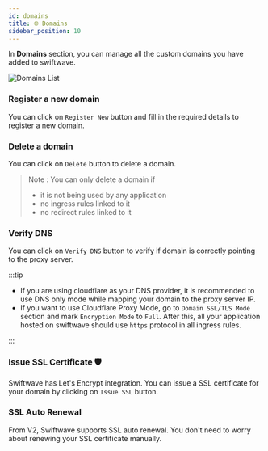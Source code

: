 ```yaml
---
id: domains
title: 🌐 Domains
sidebar_position: 10
---
```


In **Domains** section, you can manage all the custom domains you have added to swiftwave.

![Domains List](/assets/2.x.x/domain-list.png)

### Register a new domain
You can click on `Register New` button and fill in the required details to register a new domain.

### Delete a domain
You can click on `Delete` button to delete a domain.
> Note : You can only delete a domain if
> - it is not being used by any application
> - no ingress rules linked to it
> - no redirect rules linked to it

### Verify DNS
You can click on `Verify DNS` button to verify if domain is correctly pointing to the proxy server.

:::tip

- If you are using cloudflare as your DNS provider, it is recommended to use DNS only mode while mapping your domain to the proxy server IP.
- If you want to use Cloudflare Proxy Mode, go to `Domain SSL/TLS Mode` section and mark `Encryption Mode` to `Full`. After this, all your application hosted on swiftwave should use `https` protocol in all ingress rules.

:::


### Issue SSL Certificate 🛡️
Swiftwave has Let's Encrypt integration. You can issue a SSL certificate for your domain by clicking on `Issue SSL` button.

### SSL Auto Renewal
From V2, Swiftwave supports SSL auto renewal. You don't need to worry about renewing your SSL certificate manually.
